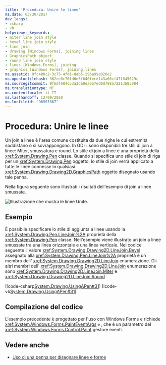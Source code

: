 ```yaml
---
title: 'Procedura: Unire le linee'
ms.date: 03/30/2017
dev_langs:
- csharp
- vb
helpviewer_keywords:
- miter line join style
- bevel line join style
- line join
- drawing [Windows Forms], joining lines
- GraphicsPath object
- round line join style
- lines [Windows Forms], joining
- graphics [Windows Forms], joining lines
ms.assetid: 9fc480c2-3c75-4fd1-8ab5-296a99e820e2
ms.openlocfilehash: 362ce0c701d6e5f640fecd143a60cf471045629c
ms.sourcegitcommit: 9f6df084c53a3da0ea657ed0d708a72213683084
ms.translationtype: MT
ms.contentlocale: it-IT
ms.lasthandoff: 12/09/2020
ms.locfileid: "96963367"
---
```

# <a name="how-to-join-lines"></a>Procedura: Unire le linee
Un join a linee è l'area comune costituita da due righe le cui estremità soddisfano o si sovrappongono. In GDI+ sono disponibili tre stili di join a linee: Miter, smussatura e round. Lo stile di join a linee è una proprietà della <xref:System.Drawing.Pen> classe. Quando si specifica uno stile di join di riga per un <xref:System.Drawing.Pen> oggetto, lo stile di join verrà applicato a tutte le linee connesse in qualsiasi <xref:System.Drawing.Drawing2D.GraphicsPath> oggetto disegnato usando tale penna.  
  
 Nella figura seguente sono illustrati i risultati dell'esempio di join a linee smussate.  
  
 ![Illustrazione che mostra le linee Unite.](./media/how-to-join-lines/joined-beveled-lines.gif)  
  
## <a name="example"></a>Esempio  
 È possibile specificare lo stile di aggiunta a linee usando la <xref:System.Drawing.Pen.LineJoin%2A> proprietà della <xref:System.Drawing.Pen> classe. Nell'esempio viene illustrato un join a linee smussate tra una linea orizzontale e una linea verticale. Nel codice seguente il valore <xref:System.Drawing.Drawing2D.LineJoin.Bevel> assegnato alla <xref:System.Drawing.Pen.LineJoin%2A> proprietà è un membro dell' <xref:System.Drawing.Drawing2D.LineJoin> enumerazione. Gli altri membri dell' <xref:System.Drawing.Drawing2D.LineJoin> enumerazione sono <xref:System.Drawing.Drawing2D.LineJoin.Miter> e <xref:System.Drawing.Drawing2D.LineJoin.Round> .  
  
 [!code-csharp[System.Drawing.UsingAPen#31](~/samples/snippets/csharp/VS_Snippets_Winforms/System.Drawing.UsingAPen/CS/Class1.cs#31)]
 [!code-vb[System.Drawing.UsingAPen#31](~/samples/snippets/visualbasic/VS_Snippets_Winforms/System.Drawing.UsingAPen/VB/Class1.vb#31)]  
  
## <a name="compiling-the-code"></a>Compilazione del codice  
 L'esempio precedente è progettato per l'uso con Windows Forms e richiede <xref:System.Windows.Forms.PaintEventArgs> `e` , che è un parametro del <xref:System.Windows.Forms.Control.Paint> gestore eventi.  
  
## <a name="see-also"></a>Vedere anche

- [Uso di una penna per disegnare linee e forme](using-a-pen-to-draw-lines-and-shapes.md)
